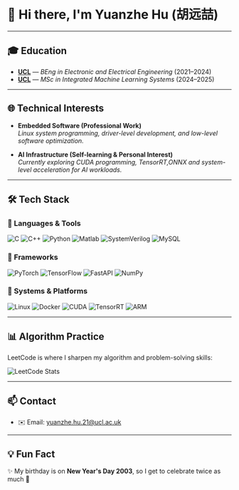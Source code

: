 # 👋 Hi there, I'm **Yuanzhe Hu (胡远喆)**

---

## 🎓 **Education**
- [**UCL**](https://www.ucl.ac.uk) — *BEng in Electronic and Electrical Engineering* (2021–2024)  
- [**UCL**](https://www.ucl.ac.uk) — *MSc in Integrated Machine Learning Systems* (2024–2025)  

---

## 🌐 **Technical Interests**
- **Embedded Software (Professional Work)**  
  *Linux system programming, driver-level development, and low-level software optimization.*  

- **AI Infrastructure (Self-learning & Personal Interest)**  
  *Currently exploring CUDA programming, TensorRT,ONNX and system-level acceleration for AI workloads.*  

---

## 🛠️ **Tech Stack**

### 🔹 Languages & Tools  
![C](https://img.shields.io/badge/C-444444?style=for-the-badge&logo=c&logoColor=white) 
![C++](https://img.shields.io/badge/C++-00599C?style=for-the-badge&logo=c%2B%2B&logoColor=white) 
![Python](https://img.shields.io/badge/Python-3776AB?style=for-the-badge&logo=python&logoColor=white) 
![Matlab](https://img.shields.io/badge/Matlab-FF8C00?style=for-the-badge&logo=mathworks&logoColor=white) 
![SystemVerilog](https://img.shields.io/badge/SystemVerilog-0091BD?style=for-the-badge&logo=verilog&logoColor=white) 
![MySQL](https://img.shields.io/badge/MySQL-4479A1?style=for-the-badge&logo=mysql&logoColor=white)

### 🔹 Frameworks  
![PyTorch](https://img.shields.io/badge/PyTorch-EE4C2C?style=for-the-badge&logo=pytorch&logoColor=white)
![TensorFlow](https://img.shields.io/badge/TensorFlow-FF6F00?style=for-the-badge&logo=tensorflow&logoColor=white)
![FastAPI](https://img.shields.io/badge/FastAPI-009688?style=for-the-badge&logo=fastapi&logoColor=white)
![NumPy](https://img.shields.io/badge/NumPy-013243?style=for-the-badge&logo=numpy&logoColor=white)

### 🔹 Systems & Platforms  
![Linux](https://img.shields.io/badge/Linux-FCC624?style=for-the-badge&logo=linux&logoColor=black)
![Docker](https://img.shields.io/badge/Docker-2496ED?style=for-the-badge&logo=docker&logoColor=white)
![CUDA](https://img.shields.io/badge/CUDA-76B900?style=for-the-badge&logo=nvidia&logoColor=white)
![TensorRT](https://img.shields.io/badge/TensorRT-76B900?style=for-the-badge&logo=nvidia&logoColor=white)
![ARM](https://img.shields.io/badge/ARM-0091BD?style=for-the-badge&logo=arm&logoColor=white)

---

## 📊 **Algorithm Practice**
LeetCode is where I sharpen my algorithm and problem-solving skills:  

![LeetCode Stats](https://leetcard.jacoblin.cool/fervent-hofstadtervjc?site=cn&ext=heatmap&theme=light)

---

## 📫 **Contact**
- ✉️ Email: [yuanzhe.hu.21@ucl.ac.uk](mailto:yuanzhe.hu.21@ucl.ac.uk)  

---

## 💡 **Fun Fact**
✨ My birthday is on **New Year's Day 2003**, so I get to celebrate twice as much 🎉

